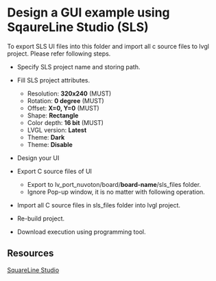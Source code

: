# Design a GUI example using **SqaureLine Studio (SLS)**

To export SLS UI files into this folder and import all c source files to lvgl project. Please refer following steps.

- Specify SLS project name and storing path.

- Fill SLS project attributes.
  - Resolution: **320x240**  (MUST)
  - Rotation: **0 degree**  (MUST)
  - Offset: **X=0, Y=0**  (MUST)
  - Shape: **Rectangle**
  - Color depth: **16 bit**  (MUST)
  - LVGL version: **Latest**
  - Theme: **Dark**
  - Theme: **Disable**

- Design your UI

- Export C source files of UI
  - Export to lv_port_nuvoton/board/**board-name**/sls_files folder.
  - Ignore Pop-up window, it is no matter with following operation.

- Import all C source files in sls_files folder into lvgl project.

- Re-build project.

- Download execution using programming tool.

## **Resources**
[SquareLine Studio](https://squareline.io/downloads)
